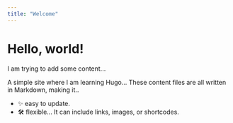 ```yaml
---
title: "Welcome"
---
```



# Hello, world!

I am trying to add some content...

A simple site where I am learning Hugo...  These content files are all written in Markdown, making it..

- ✨ easy to update.
- 🛠️ flexible...  It can include links, images, or shortcodes.
